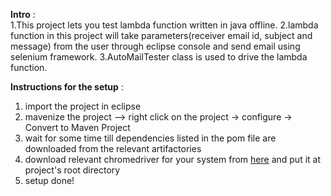 **Intro** :  
1.This project lets you test lambda function written in java offline.
2.lambda function in this project will take parameters(receiver email id, subject and message) from the user through eclipse console and send email using selenium framework.
3.AutoMailTester class is used to drive the lambda function.


**Instructions for the setup** :  
1. import the project in eclipse
2. mavenize the project --> right click on the project -> configure -> Convert to Maven Project
3. wait for some time till dependencies listed in the pom file are downloaded from the relevant artifactories
4. download relevant chromedriver for your system from [here](https://chromedriver.chromium.org/downloads) and put it at project's root directory
5. setup done!
